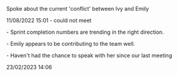Spoke about the current 'conflict' between Ivy and Emily

11/08/2022 15:01 - could not meet

\- Sprint completion numbers are trending in the right direction.

\- Emily appears to be contributing to the team well.

\- Haven't had the chance to speak with her since our last meeting

23/02/2023 14:06